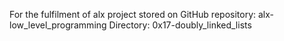 For the fulfilment of alx project stored on GitHub repository: alx-low_level_programming
Directory: 0x17-doubly_linked_lists
